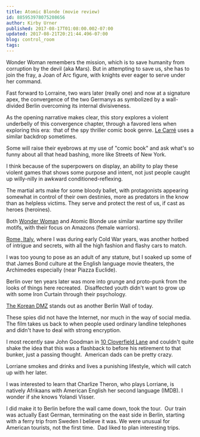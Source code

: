 ```yaml
---
title: Atomic Blonde (movie review)
id: 885953978075208656
author: Kirby Urner
published: 2017-08-17T01:08:00.002-07:00
updated: 2017-08-21T20:21:44.496-07:00
blog: control_room
tags: 
---
```


Wonder Woman remembers the mission, which is to save humanity from corruption by the devil (aka Mars). But in attempting to save us, she has to join the fray, a Joan of Arc figure, with knights ever eager to serve under her command.

Fast forward to Lorraine, two wars later (really one) and now at a signature apex, the convergence of the two Germanys as symbolized by a wall-divided Berlin overcoming its internal divisiveness.

As the opening narrative makes clear, this story explores a violent underbelly of this convergence chapter, through a favored lens when exploring this era:  that of the spy thriller comic book genre. [Le Carré](http://worldgame.blogspot.com/2004/10/john-le-carr-on-bush.html) uses a similar backdrop sometimes.

Some will raise their eyebrows at my use of "comic book" and ask what's so funny about all that head bashing, more like Streets of New York.

I think because of the superpowers on display, an ability to play these violent games that shows some purpose and intent, not just people caught up willy-nilly in awkward conditioned-reflexing.

The martial arts make for some bloody ballet, with protagonists appearing somewhat in control of their own destinies, more as predators in the know than as helpless victims. They serve and protect the rest of us, if cast as heroes (heroines).

Both [Wonder Woman](http://mybizmo.blogspot.com/2017/06/wonder-woman-movie-review.html) and Atomic Blonde use similar wartime spy thriller motifs, with their focus on Amazons (female warriors).

[Rome, Italy](http://controlroom.blogspot.com/2015/11/spectre-movie-review.html), where I was during early Cold War years, was another hotbed of intrigue and secrets, with all the high fashion and flashy cars to match.

I was too young to pose as an adult of any stature, but I soaked up some of that James Bond culture at the English language movie theaters, the Archimedes especially (near Piazza Euclide).

Berlin over ten years later was more into grunge and proto-punk from the looks of things here recreated.  Disaffected youth didn't want to grow up with some Iron Curtain through their psychology.

[The Korean DMZ](http://controlroom.blogspot.com/2016/06/songs-from-north-movie-review.html) stands out as another Berlin Wall of today.

These spies did not have the Internet, nor much in the way of social media.  The film takes us back to when people used ordinary landline telephones and didn't have to deal with strong encryption.

I most recently saw John Goodman in [10 Cloverfield Lane](http://worldgame.blogspot.com/2016/04/a-code-school-evening.html) and couldn't quite shake the idea that this was a flashback to before his retirement to that bunker, just a passing thought.  American dads can be pretty crazy.

Lorriane smokes and drinks and lives a punishing lifestyle, which will catch up with her later.

I was interested to learn that Charlize Theron, who plays Lorriane, is natively Afrikaans with American English her second language (IMDB). I wonder if she knows Yolandi Visser.

I did make it to Berlin before the wall came down, took the tour.  Our train was actually East German, terminating on the east side in Berlin, starting with a ferry trip from Sweden I believe it was. We were unusual for American tourists, not the first time.  Dad liked to plan interesting trips.